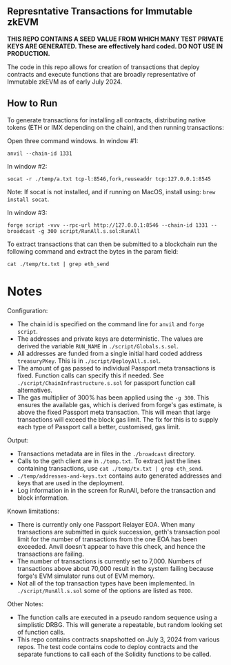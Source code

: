 ## Represntative Transactions for Immutable zkEVM

**THIS REPO CONTAINS A SEED VALUE FROM WHICH MANY TEST PRIVATE KEYS ARE GENERATED. These are effectively hard coded. DO NOT USE IN PRODUCTION.**

The code in this repo allows for creation of transactions that deploy contracts and execute functions that are broadly representative of Immutable zkEVM as of early July 2024.


## How to Run

To generate transactions for installing all contracts, distributing native tokens (ETH or IMX depending on the chain), and then running transactions:

Open three command windows. In window #1:

```
anvil --chain-id 1331 
```

In window #2:

```
socat -r ./temp/a.txt tcp-l:8546,fork,reuseaddr tcp:127.0.0.1:8545
```

Note: If socat is not installed, and if running on MacOS, install using: `brew install socat`.

In window #3:

```
forge script -vvv --rpc-url http://127.0.0.1:8546 --chain-id 1331 --broadcast -g 300 script/RunAll.s.sol:RunAll

```

To extract transactions that can then be submitted to a blockchain run the following command and extract the bytes in the param field:

```
cat ./temp/tx.txt | grep eth_send
```

# Notes

Configuration:

* The chain id is specified on the command line for `anvil` and `forge script`.
* The addresses and private keys are deterministic. The values are derived the variable `RUN_NAME` in `./script/Globals.s.sol`.
* All addresses are funded from a single initial hard coded address `treasuryPKey`. This is in `./script/DeployAll.s.sol`.
* The amount of gas passed to individual Passport meta transactions is fixed. Function calls can specify this if needed. See `./script/ChainInfrastructure.s.sol` for passport function call alternatives.
* The gas multiplier of 300% has been applied using the `-g 300`. This ensures the available gas, which is derived from forge's gas estimate, is above the fixed Passport meta transaction. This will mean that large transactions will exceed the block gas limit. The fix 
for this is to supply each type of Passport call a better, customised, gas limit.

Output:

* Transactions metadata are in files in the `./broadcast` directory. 
* Calls to the geth client are in `./temp.txt`. To extract just the lines containing transactions, use `cat ./temp/tx.txt | grep eth_send`.
* `./temp/addresses-and-keys.txt` contains auto generated addresses and keys that are used in the deployment. 
* Log information in in the screen for RunAll, before the transaction and block information. 

Known limitations:

* There is currently only one Passport Relayer EOA. When many transactions are submitted in quick succession, geth's transaction pool limit for the number of transactions from the one EOA has been exceeded. Anvil doesn't appear to have this check, and hence the transactions are failing.
* The number of transactions is currently set to 7,000. Numbers of transactions above about 70,000 result in the system failing because forge's EVM simulator runs out of EVM memory.
* Not all of the top transaction types have been implemented. In `./script/RunAll.s.sol` some of the options are listed as `TODO`.

Other Notes:

* The function calls are executed in a pseudo random sequence using a simplistic DRBG. This will generate a repeatable, but random looking set of function calls.
* This repo contains contracts snapshotted on July 3, 2024 from various repos. The test code contains code to deploy contracts and the separate functions to call each of the Solidity functions to be called.

